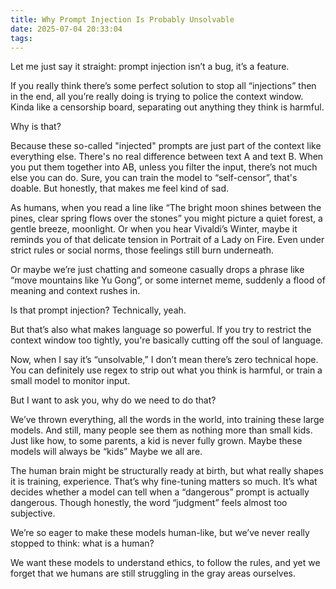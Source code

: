 ```yaml
---
title: Why Prompt Injection Is Probably Unsolvable
date: 2025-07-04 20:33:04
tags:
---
```


Let me just say it straight: prompt injection isn’t a bug, it’s a feature.

If you really think there’s some perfect solution to stop all “injections” then in the end, all you’re really doing is trying to police the context window. Kinda like a censorship board, separating out anything they think is harmful.

Why is that?

Because these so-called "injected" prompts are just part of the context like everything else. There's no real difference between text A and text B. When you put them together into AB, unless you filter the input, there’s not much else you can do. Sure, you can train the model to “self-censor”, that's doable. But honestly, that makes me feel kind of sad.

As humans, when you read a line like “The bright moon shines between the pines, clear spring flows over the stones” you might picture a quiet forest, a gentle breeze, moonlight. Or when you hear Vivaldi’s Winter, maybe it reminds you of that delicate tension in Portrait of a Lady on Fire. Even under strict rules or social norms, those feelings still burn underneath.

Or maybe we’re just chatting and someone casually drops a phrase like “move mountains like Yu Gong”, or some internet meme, suddenly a flood of meaning and context rushes in.

Is that prompt injection? Technically, yeah.

But that’s also what makes language so powerful. If you try to restrict the context window too tightly, you're basically cutting off the soul of language.

Now, when I say it’s “unsolvable,” I don’t mean there’s zero technical hope. You can definitely use regex to strip out what you think is harmful, or train a small model to monitor input.

But I want to ask you, why do we need to do that?

We’ve thrown everything, all the words in the world, into training these large models. And still, many people see them as nothing more than small kids. Just like how, to some parents, a kid is never fully grown. Maybe these models will always be “kids” Maybe we all are.

The human brain might be structurally ready at birth, but what really shapes it is training, experience. That’s why fine-tuning matters so much. It’s what decides whether a model can tell when a “dangerous” prompt is actually dangerous. Though honestly, the word “judgment” feels almost too subjective.

We’re so eager to make these models human-like, but we’ve never really stopped to think: what is a human?

We want these models to understand ethics, to follow the rules, and yet we forget that we humans are still struggling in the gray areas ourselves.
